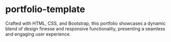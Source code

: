 # portfolio-template
Crafted with HTML, CSS, and Bootstrap, this portfolio showcases a dynamic blend of design finesse and responsive functionality, presenting a seamless and engaging user experience.
